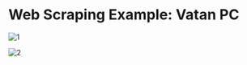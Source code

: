 # Web Scraping Example: Vatan PC
![1](https://user-images.githubusercontent.com/111143783/229361891-4ab8b3f0-9d61-459f-9c22-87bf2e6524fa.png)


![2](https://user-images.githubusercontent.com/111143783/229361896-19d88c81-cd34-4af7-b4d8-ae6c0ead7007.png)
